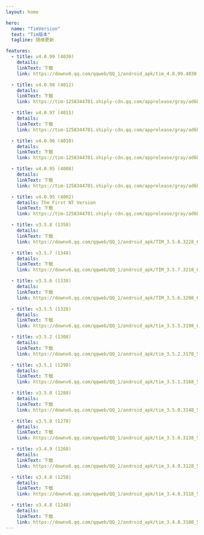 ```yaml
---
layout: home

hero:
  name: "TimVersion"
  text: "Tim版本"
  tagline: 随缘更新

features:
  - title: v4.0.99 (4030)
    details:
    linkText: 下载
    link: https://downv6.qq.com/qqweb/QQ_1/android_apk/tim_4.0.99.4030.apk

  - title: v4.0.98 (4012)
    details:
    linkText: 下载
    link: https://tim-1258344701.shiply-cdn.qq.com/apprelease/gray/ad6b501b0e/prod/1734512765/tim_4.0.98.4012_r2e3d9799_64_t2024-12-18_v4012_GuanWang_537264175_cid2017_release-signed.apk

  - title: v4.0.97 (4011)
    details:
    linkText: 下载
    link: https://tim-1258344701.shiply-cdn.qq.com/apprelease/gray/ad6b501b0e/prod/1733453577/tim_4.0.97.4011_r3110ef2b_64_t2024-12-05_v4011_GuanWang_537263469_cid2017_release-signed.apk

  - title: v4.0.96 (4010)
    details:
    linkText: 下载
    link: https://tim-1258344701.shiply-cdn.qq.com/apprelease/gray/ad6b501b0e/prod/1732893586/tim_4.0.96.4010_r6c784d54_64_t2024-11-29_v4010_GuanWang_537261131_cid2017_release-signed.apk

  - title: v4.0.95 (4008)
    details:
    linkText: 下载
    link: https://tim-1258344701.shiply-cdn.qq.com/apprelease/gray/ad6b501b0e/prod/1732245378/tim_4.0.95.4008_r3b8db658_64_t2024-11-19_v4008_GuanWang_537249218_cid2017_release-signed.apk

  - title: v4.0.95 (4002)
    details: The First NT Version
    linkText: 下载
    link: https://tim-1258344701.shiply-cdn.qq.com/apprelease/gray/ad6b501b0e/prod/1730484209/tim_4.0.95.4002_rcf2b138c_64_t2024-11-01_v4002_GrayOne_537249285_cid0_release-signed.apk

  - title: v3.5.8 (1358)
    details:
    linkText: 下载
    link: https://downv6.qq.com/qqweb/QQ_1/android_apk/TIM_3.5.8.3228_64.apk

  - title: v3.5.7 (1348)
    details:
    linkText: 下载
    link: https://downv6.qq.com/qqweb/QQ_1/android_apk/TIM_3.5.7.3218_64.apk

  - title: v3.5.6 (1338)
    details:
    linkText: 下载
    link: https://downv6.qq.com/qqweb/QQ_1/android_apk/TIM_3.5.6.3208_64.apk

  - title: v3.5.5 (1328)
    details:
    linkText: 下载
    link: https://downv6.qq.com/qqweb/QQ_1/android_apk/tim_3.5.5.3198_64.apk

  - title: v3.5.2 (1308)
    details:
    linkText: 下载
    link: https://downv6.qq.com/qqweb/QQ_1/android_apk/tim_3.5.2.3178_537162285_64.apk

  - title: v3.5.1 (1298)
    details:
    linkText: 下载
    link: https://downv6.qq.com/qqweb/QQ_1/android_apk/tim_3.5.1.3168_537150355_64.apk

  - title: v3.5.0 (1288)
    details:
    linkText: 下载
    link: https://downv6.qq.com/qqweb/QQ_1/android_apk/tim_3.5.0.3148_537143920_64.apk

  - title: v3.5.0 (1278)
    details:
    linkText: 下载
    link: https://downv6.qq.com/qqweb/QQ_1/android_apk/tim_3.5.0.3138_537142492_64.apk

  - title: v3.4.9 (1268)
    details:
    linkText: 下载
    link: https://downv6.qq.com/qqweb/QQ_1/android_apk/tim_3.4.9.3128_537138342_64.apk

  - title: v3.4.8 (1258)
    details:
    linkText: 下载
    link: https://downv6.qq.com/qqweb/QQ_1/android_apk/tim_3.4.8.3118_537129528_64.apk

  - title: v3.4.8 (1248)
    details:
    linkText: 下载
    link: https://downv6.qq.com/qqweb/QQ_1/android_apk/tim_3.4.8.3108_537129495_64.apk
---
```

